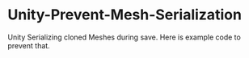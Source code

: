 # Unity-Prevent-Mesh-Serialization
Unity Serializing cloned Meshes during save. Here is example code to prevent that.
